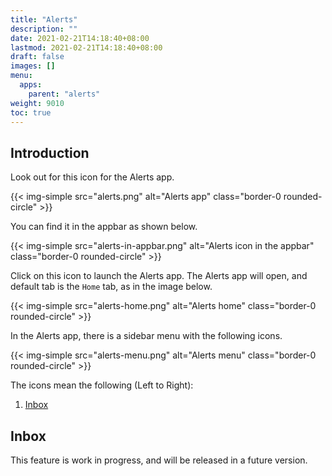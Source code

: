 ```yaml
---
title: "Alerts"
description: ""
date: 2021-02-21T14:18:40+08:00
lastmod: 2021-02-21T14:18:40+08:00
draft: false
images: []
menu:
  apps:
    parent: "alerts"
weight: 9010
toc: true
---
```


## Introduction

Look out for this icon for the Alerts app.

{{< img-simple src="alerts.png" alt="Alerts app" class="border-0 rounded-circle" >}}

You can find it in the appbar as shown below.

{{< img-simple src="alerts-in-appbar.png" alt="Alerts icon in the appbar" class="border-0 rounded-circle" >}}

Click on this icon to launch the Alerts app. The Alerts app will open, and default tab is the `Home` tab, as in the image below.

{{< img-simple src="alerts-home.png" alt="Alerts home" class="border-0 rounded-circle" >}}

In the Alerts app, there is a sidebar menu with the following icons.

{{< img-simple src="alerts-menu.png" alt="Alerts menu" class="border-0 rounded-circle" >}}

The icons mean the following (Left to Right):

1. [Inbox](#inbox)

## Inbox

This feature is work in progress, and will be released in a future version.